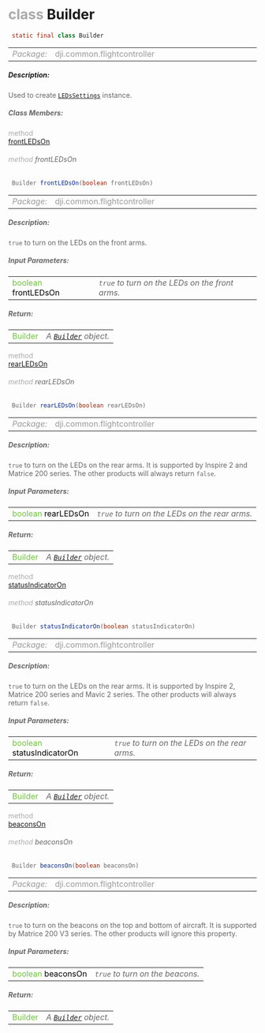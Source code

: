 <div class="article"><h1 ><font color="#AAA">class </font>Builder</h1></div>

~~~java
 static final class Builder 
~~~

<html><table class="table-supportedby"><tr valign="top"><td width=15%><font color="#999"><i>Package:</i></td><td width=85%><font color="#999">dji.common.flightcontroller</td></tr></table></html>



##### Description:



<font color="#666">Used to create <code><a href="/Components/FlightController/DJIFlightController_DJIFlightControllerLEDsSettings.html#djiflightcontroller_djiflightcontrollerledssettings">LEDsSettings</a></code> instance.



##### Class Members:

<div class="api-row" id="djiflightcontroller_djiflightcontrollerledssettings_builder_frontledson"><div class="api-col left"></div><div class="api-col middle" style="color:#AAA">method</div><div class="api-col right"><a class="trigger" href="#djiflightcontroller_djiflightcontrollerledssettings_builder_frontledson_inline">frontLEDsOn</a></div></div><div class="inline-doc" id="djiflightcontroller_djiflightcontrollerledssettings_builder_frontledson_inline"

><div class="article"><h6 ><font color="#AAA">method </font>frontLEDsOn</h6></div>

~~~java
 Builder frontLEDsOn(boolean frontLEDsOn) 
~~~

<html><table class="table-supportedby"><tr valign="top"><td width=15%><font color="#999"><i>Package:</i></td><td width=85%><font color="#999">dji.common.flightcontroller</td></tr></table></html>



##### Description:



<font color="#666"><code>true</code> to turn on the LEDs on the front arms.



##### Input Parameters:

<html><table class="table-inline-parameters"><tr valign="top"><td><font color="#70BF41">boolean <font color="#000">frontLEDsOn</td><td><font color="#666"><i><code>true</code> to turn on the LEDs on the front arms.</i></td></tr></table></html>

##### Return:

<html><table class="table-inline-parameters"><tr valign="top"><td><font color="#70BF41">Builder</td><td><font color="#666"><i>A <code><a href="/Components/FlightController/DJIFlightController_DJIFlightControllerLEDsSettings_Builder.html#djiflightcontroller_djiflightcontrollerledssettings_builder">Builder</a></code> object.</i></td></tr></table></html></div>

<div class="api-row" id="djiflightcontroller_djiflightcontrollerledssettings_builder_rearledson"><div class="api-col left"></div><div class="api-col middle" style="color:#AAA">method</div><div class="api-col right"><a class="trigger" href="#djiflightcontroller_djiflightcontrollerledssettings_builder_rearledson_inline">rearLEDsOn</a></div></div><div class="inline-doc" id="djiflightcontroller_djiflightcontrollerledssettings_builder_rearledson_inline"

><div class="article"><h6 ><font color="#AAA">method </font>rearLEDsOn</h6></div>

~~~java
 Builder rearLEDsOn(boolean rearLEDsOn) 
~~~

<html><table class="table-supportedby"><tr valign="top"><td width=15%><font color="#999"><i>Package:</i></td><td width=85%><font color="#999">dji.common.flightcontroller</td></tr></table></html>



##### Description:



<font color="#666"><code>true</code> to turn on the LEDs on the rear arms. It is supported by Inspire 2 and  Matrice 200 series. The other products will always return <code>false</code>.



##### Input Parameters:

<html><table class="table-inline-parameters"><tr valign="top"><td><font color="#70BF41">boolean <font color="#000">rearLEDsOn</td><td><font color="#666"><i><code>true</code> to turn on the LEDs on the rear arms.</i></td></tr></table></html>

##### Return:

<html><table class="table-inline-parameters"><tr valign="top"><td><font color="#70BF41">Builder</td><td><font color="#666"><i>A <code><a href="/Components/FlightController/DJIFlightController_DJIFlightControllerLEDsSettings_Builder.html#djiflightcontroller_djiflightcontrollerledssettings_builder">Builder</a></code> object.</i></td></tr></table></html></div>

<div class="api-row" id="djiflightcontroller_djiflightcontrollerledssettings_builder_statusindicatoron"><div class="api-col left"></div><div class="api-col middle" style="color:#AAA">method</div><div class="api-col right"><a class="trigger" href="#djiflightcontroller_djiflightcontrollerledssettings_builder_statusindicatoron_inline">statusIndicatorOn</a></div></div><div class="inline-doc" id="djiflightcontroller_djiflightcontrollerledssettings_builder_statusindicatoron_inline"

><div class="article"><h6 ><font color="#AAA">method </font>statusIndicatorOn</h6></div>

~~~java
 Builder statusIndicatorOn(boolean statusIndicatorOn) 
~~~

<html><table class="table-supportedby"><tr valign="top"><td width=15%><font color="#999"><i>Package:</i></td><td width=85%><font color="#999">dji.common.flightcontroller</td></tr></table></html>



##### Description:



<font color="#666"><code>true</code> to turn on the LEDs on the rear arms. It is supported by Inspire 2, Matrice  200 series and Mavic 2 series. The other products will always return <code>false</code>.



##### Input Parameters:

<html><table class="table-inline-parameters"><tr valign="top"><td><font color="#70BF41">boolean <font color="#000">statusIndicatorOn</td><td><font color="#666"><i><code>true</code> to turn on the LEDs on the rear arms.</i></td></tr></table></html>

##### Return:

<html><table class="table-inline-parameters"><tr valign="top"><td><font color="#70BF41">Builder</td><td><font color="#666"><i>A <code><a href="/Components/FlightController/DJIFlightController_DJIFlightControllerLEDsSettings_Builder.html#djiflightcontroller_djiflightcontrollerledssettings_builder">Builder</a></code> object.</i></td></tr></table></html></div>

<div class="api-row" id="djiflightcontroller_djiflightcontrollerledssettings_builder_beaconson"><div class="api-col left"></div><div class="api-col middle" style="color:#AAA">method</div><div class="api-col right"><a class="trigger" href="#djiflightcontroller_djiflightcontrollerledssettings_builder_beaconson_inline">beaconsOn</a></div></div><div class="inline-doc" id="djiflightcontroller_djiflightcontrollerledssettings_builder_beaconson_inline"

><div class="article"><h6 ><font color="#AAA">method </font>beaconsOn</h6></div>

~~~java
 Builder beaconsOn(boolean beaconsOn) 
~~~

<html><table class="table-supportedby"><tr valign="top"><td width=15%><font color="#999"><i>Package:</i></td><td width=85%><font color="#999">dji.common.flightcontroller</td></tr></table></html>



##### Description:



<font color="#666"><code>true</code> to turn on the beacons on the top and bottom of aircraft. It is supported by Matrice 200 V3 series.  The other products will ignore this property.



##### Input Parameters:

<html><table class="table-inline-parameters"><tr valign="top"><td><font color="#70BF41">boolean <font color="#000">beaconsOn</td><td><font color="#666"><i><code>true</code> to turn on the beacons.</i></td></tr></table></html>

##### Return:

<html><table class="table-inline-parameters"><tr valign="top"><td><font color="#70BF41">Builder</td><td><font color="#666"><i>A <code><a href="/Components/FlightController/DJIFlightController_DJIFlightControllerLEDsSettings_Builder.html#djiflightcontroller_djiflightcontrollerledssettings_builder">Builder</a></code> object.</i></td></tr></table></html></div>


